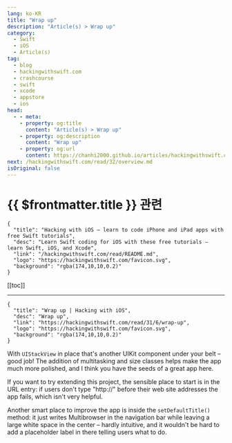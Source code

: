 ```yaml
---
lang: ko-KR
title: "Wrap up"
description: "Article(s) > Wrap up"
category:
  - Swift
  - iOS
  - Article(s)
tag: 
  - blog
  - hackingwithswift.com
  - crashcourse
  - swift
  - xcode
  - appstore
  - ios  
head:
  - - meta:
    - property: og:title
      content: "Article(s) > Wrap up"
    - property: og:description
      content: "Wrap up"
    - property: og:url
      content: https://chanhi2000.github.io/articles/hackingwithswift.com/read/31/06-wrap-up.html
next: /hackingwithswift.com/read/32/overview.md
isOriginal: false
---
```


# {{ $frontmatter.title }} 관련

```component VPCard
{
  "title": "Hacking with iOS – learn to code iPhone and iPad apps with free Swift tutorials",
  "desc": "Learn Swift coding for iOS with these free tutorials – learn Swift, iOS, and Xcode",
  "link": "/hackingwithswift.com/read/README.md",
  "logo": "https://hackingwithswift.com/favicon.svg",
  "background": "rgba(174,10,10,0.2)"
}
```

[[toc]]

---

```component VPCard
{
  "title": "Wrap up | Hacking with iOS",
  "desc": "Wrap up",
  "link": "https://hackingwithswift.com/read/31/6/wrap-up",
  "logo": "https://hackingwithswift.com/favicon.svg",
  "background": "rgba(174,10,10,0.2)"
}
```

With `UIStackView` in place that's another UIKit component under your belt – good job! The addition of multitasking and size classes helps make the app much more polished, and I think you have the seeds of a great app here.

If you want to try extending this project, the sensible place to start is in the URL entry: if users don't type "http://" before their web site addresses the app fails, which isn't very helpful.

Another smart place to improve the app is inside the `setDefaultTitle()` method: it just writes Multibrowser in the navigation bar while leaving a large white space in the center – hardly intuitive, and it wouldn't be hard to add a placeholder label in there telling users what to do.

